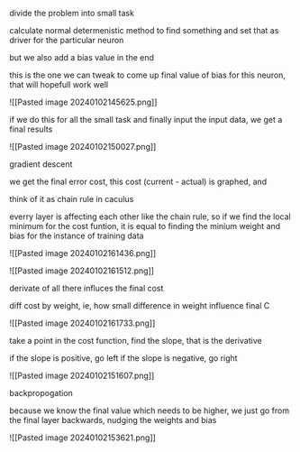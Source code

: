 
divide the problem into small task

calculate normal determenistic method to find something and set that as driver for the particular neuron

but we also add a bias value in the end

this is the one we can tweak to come up final value of bias for this neuron, that will hopefull work well

![[Pasted image 20240102145625.png]]


if we do this for all the small task and finally input the input data, we get a final results

![[Pasted image 20240102150027.png]]

gradient descent

we get the final error cost, this cost (current - actual) is graphed, and 

think of it as chain rule in caculus

everry layer is affecting each other like the chain rule, so if we find the local minimum for the cost funtion, it is equal to finding the minium weight and bias for the instance of training data

![[Pasted image 20240102161436.png]]

![[Pasted image 20240102161512.png]]

derivate of all there influces the final cost

diff cost by weight, ie, how small difference in weight influence final C

![[Pasted image 20240102161733.png]]



take a point in the cost function, find the slope, that is the derivative

if the slope is positive, go left
if the slope is negative, go right

![[Pasted image 20240102151607.png]]

backpropogation

because we know the final value which needs to be higher, we just go from the final layer backwards, nudging the weights  and bias 

![[Pasted image 20240102153621.png]]

